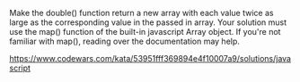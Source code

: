 Make the double() function return a new array with each value twice as large as the corresponding value in the passed in array. Your solution must use the map() function of the built-in javascript Array object. If you're not familiar with map(), reading over the documentation may help.





https://www.codewars.com/kata/53951fff369894e4f10007a9/solutions/javascript
